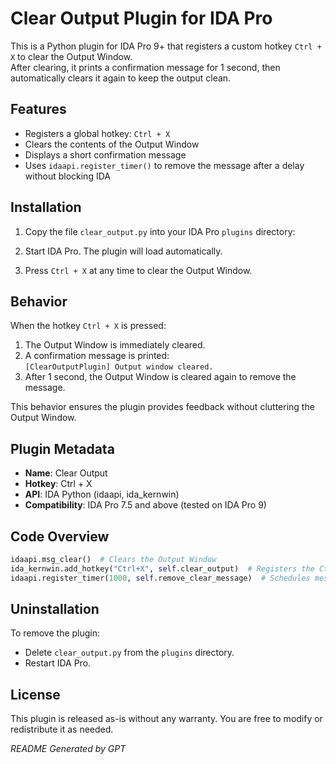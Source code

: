 # Clear Output Plugin for IDA Pro

This is a Python plugin for IDA Pro 9+ that registers a custom hotkey `Ctrl + X` to clear the Output Window.  
After clearing, it prints a confirmation message for 1 second, then automatically clears it again to keep the output clean.

## Features

- Registers a global hotkey: `Ctrl + X`
- Clears the contents of the Output Window
- Displays a short confirmation message
- Uses `idaapi.register_timer()` to remove the message after a delay without blocking IDA

## Installation

1. Copy the file `clear_output.py` into your IDA Pro `plugins` directory:

2. Start IDA Pro. The plugin will load automatically.

3. Press `Ctrl + X` at any time to clear the Output Window.

## Behavior

When the hotkey `Ctrl + X` is pressed:

1. The Output Window is immediately cleared.
2. A confirmation message is printed:  
   `[ClearOutputPlugin] Output window cleared.`
3. After 1 second, the Output Window is cleared again to remove the message.

This behavior ensures the plugin provides feedback without cluttering the Output Window.

## Plugin Metadata

- **Name**: Clear Output
- **Hotkey**: Ctrl + X
- **API**: IDA Python (idaapi, ida_kernwin)
- **Compatibility**: IDA Pro 7.5 and above (tested on IDA Pro 9)

## Code Overview

```python
idaapi.msg_clear()  # Clears the Output Window
ida_kernwin.add_hotkey("Ctrl+X", self.clear_output)  # Registers the Ctrl+X hotkey
idaapi.register_timer(1000, self.remove_clear_message)  # Schedules message removal
```

## Uninstallation

To remove the plugin:

- Delete `clear_output.py` from the `plugins` directory.
- Restart IDA Pro.

## License

This plugin is released as-is without any warranty. You are free to modify or redistribute it as needed.

*README Generated by GPT*
